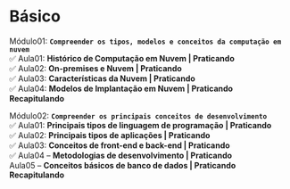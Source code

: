 # Básico

Módulo01: **`Compreender os tipos, modelos e conceitos da computação em nuvem`**  
✅ Aula01: **Histórico de Computação em Nuvem | Praticando**  
✅ Aula02: **On-premises e Nuvem | Praticando**  
✅ Aula03: **Características da Nuvem | Praticando**  
✅ Aula04: **Modelos de Implantação em Nuvem | Praticando**  
**Recapitulando**  

Módulo02: **`Compreender os principais conceitos de desenvolvimento`**  
✅ Aula01: **Principais tipos de linguagem de programação | Praticando**  
✅ Aula02: **Principais tipos de aplicações | Praticando**  
✅ Aula03: **Conceitos de front-end e back-end | Praticando**  
✅ Aula04 – **Metodologias de desenvolvimento | Praticando**  
Aula05 – **Conceitos básicos de banco de dados | Praticando**  
**Recapitulando**  